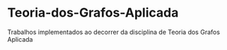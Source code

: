 # Teoria-dos-Grafos-Aplicada
Trabalhos implementados ao decorrer da disciplina de Teoria dos Grafos Aplicada
